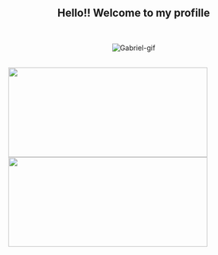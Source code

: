 <h2 align="center"> Hello!! Welcome to my profille</h2>
<br>
<p align="center">
  <img  alt="Gabriel-gif" src="https://cdn.discordapp.com/attachments/478314088863105045/871882623771877416/github_gif.gif">
</p>
 <br>
 <a href="https://github.com/panppa">
    <img height="180em" width="400em" src="https://github-readme-stats.vercel.app/api?username=panppa&show_icons=false&theme=dracula&include_all_commits=true&count_private=true&border_color=ff6e96"/>
 </a>
 
 <a href="https://github.com/panppa">
    <img height="180em" width="400em" src="https://github-readme-stats.vercel.app/api/top-langs/?username=panppa&layout=compact&langs_count=7&theme=dracula&border_color=ff6e96"/>
 </a>

  
  
